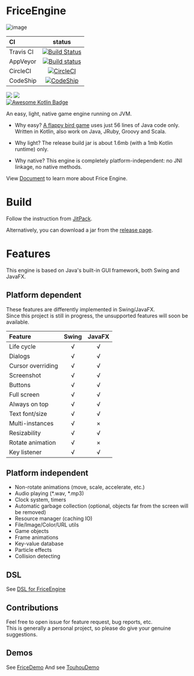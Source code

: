 # FriceEngine

![image](https://avatars1.githubusercontent.com/u/21008243)

CI|status
:---|:---:
Travis CI|[![Build Status](https://travis-ci.org/icela/FriceEngine.svg?branch=master)](https://travis-ci.org/icela/FriceEngine)
AppVeyor|[![Build status](https://ci.appveyor.com/api/projects/status/75d7wx28u3tgtnat?svg=true)](https://ci.appveyor.com/project/ice1000/friceengine)
CircleCI|[![CircleCI](https://circleci.com/gh/icela/FriceEngine.svg?style=svg)](https://circleci.com/gh/icela/FriceEngine)
CodeShip|[![CodeShip](https://codeship.com/projects/a1d7bc60-0a30-0135-8b3c-6ed4d7e33e57/status?branch=master)](https://app.codeship.com/projects/214712)

[![](https://jitpack.io/v/icela/FriceEngine.svg)](https://jitpack.io/#icela/FriceEngine)
[![](https://jitpack.io/v/icela/FriceEngine/month.svg)](https://jitpack.io/#icela/FriceEngine) <br/>
[![Awesome Kotlin Badge](https://kotlin.link/awesome-kotlin.svg)](https://github.com/KotlinBy/awesome-kotlin)

An easy, light, native game engine running on JVM.

+ Why easy?
[A flappy bird game](https://github.com/icela/FriceDemo/tree/master/demo/Demo7.java) uses just 56 lines of Java code only.<br/>
Written in Kotlin, also work on Java, JRuby, Groovy and Scala.

+ Why light?
The release build jar is about 1.6mb (with a 1mb Kotlin runtime) only.

+ Why native?
This engine is completely platform-independent: no JNI linkage, no native methods.

View [Document](https://icela.github.io/#getting-started) to learn more about Frice Engine.

# Build

Follow the instruction from [JitPack](https://jitpack.io/#icela/FriceEngine).

Alternatively, you can download a jar from the [release page](https://github.com/icela/FriceEngine/releases).

# Features

This engine is based on Java's built-in GUI framework, both Swing and JavaFX.

## Platform dependent

These features are differently implemented in Swing/JavaFX.  
Since this project is still in progress, the unsupported features will soon be available.

Feature|Swing|JavaFX
:---|:---:|:---:
Life cycle|√|√
Dialogs|√|√
Cursor overriding|√|√
Screenshot|√|√
Buttons|√|√
Full screen|√|√
Always on top|√|√
Text font/size|√|√
Multi-instances|√|×
Resizability|√|√
Rotate animation|√|×
Key listener|√|√

## Platform independent

- Non-rotate animations (move, scale, accelerate, etc.)
- Audio playing (\*.wav, \*.mp3)
- Clock system, timers
- Automatic garbage collection (optional, objects far from the screen will be removed)
- Resource manager (caching IO)
- File/Image/Color/URL utils
- Game objects
- Frame animations
- Key-value database
- Particle effects
- Collision detecting

## DSL

See [DSL for FriceEngine](https://github.com/icela/FriceEngine-DSL)

## Contributions
Feel free to open issue for feature request, bug reports, etc. <br/>
This is generally a personal project, so please do give your genuine suggestions.

## Demos

See [FriceDemo](https://github.com/icela/FriceDemo)
And see [TouhouDemo](https://github.com/ice1000/TouhouDemo)
